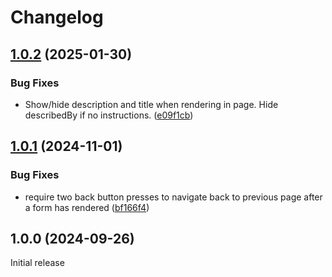 # Changelog

## [1.0.2](https://github.com/contensis/contensis-forms/compare/@contensis/forms-v1.0.1...@contensis/forms-v1.0.2) (2025-01-30)


### Bug Fixes

* Show/hide description and title when rendering in page. Hide describedBy if no instructions. ([e09f1cb](https://github.com/contensis/contensis-forms/commit/e09f1cb884a100bb7040f2ebb50a36753c5daaec))

## [1.0.1](https://github.com/contensis/contensis-forms/compare/@contensis/forms-v1.0.0...@contensis/forms-v1.0.1) (2024-11-01)


### Bug Fixes

* require two back button presses to navigate back to previous page after a form has rendered ([bf166f4](https://github.com/contensis/contensis-forms/commit/bf166f455a10259e32363c70af4ee4aafcc60a1b))

## 1.0.0 (2024-09-26)

Initial release

